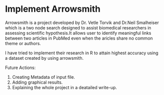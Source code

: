 # Implement Arrowsmith
Arrowsmith is a project developed by Dr. Vetle Torvik and Dr.Neil Smalheiser which is a two node search designed to assist biomedical researchers in assessing scientific hypothesis.It allows user to identify meaningful links between two articles in PubMed even when the aricles share no common theme or authors.

I have tried to implement their research in R to attain highest accuracy using a dataset created by using arrowsmith. 

Future Actions:
1. Creating Metadata of input file.
2. Adding graphical results.
3. Explaining the whole project in a deatailed write-up.
